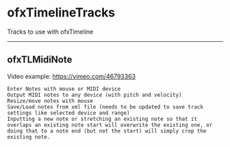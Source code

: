 ofxTimelineTracks
=================

Tracks to use with ofxTimeline

----
ofxTLMidiNote
----
Video example: https://vimeo.com/46793363

    Enter Notes with mouse or MIDI device
    Output MIDI notes to any device (with pitch and velocity)
    Resize/move notes with mouse
    Save/Load notes from xml file (needs to be updated to save track settings like selected device and range)
    Inputting a new note or stretching an existing note so that it overlaps an existing note start will overwrite the existing one, or doing that to a note end (but not the start) will simply crop the existing note.
    